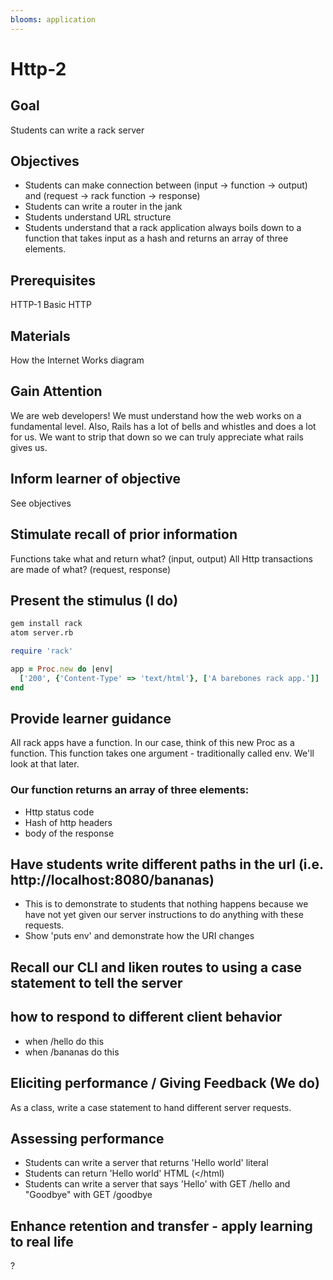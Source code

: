 ```yaml
---
blooms: application
---
```


# Http-2

## Goal

Students can write a rack server

## Objectives

  * Students can make connection between (input -> function -> output) and
    (request -> rack function -> response)
  * Students can write a router in the jank
  * Students understand URL structure
  * Students understand that a rack application always boils down to a function
    that takes input as a hash and returns an array of three elements.

## Prerequisites

HTTP-1 Basic HTTP

## Materials

How the Internet Works diagram

## Gain Attention

We are web developers! We must understand how the web works on a fundamental
level. Also, Rails has a lot of bells and whistles and does a lot for us. We
want to strip that down so we can truly appreciate what rails gives us.

## Inform learner of objective

See objectives

## Stimulate recall of prior information

Functions take what and return what? (input, output)
All Http transactions are made of what? (request, response)

## Present the stimulus (I do)

```bash
gem install rack
atom server.rb
```

```ruby
require 'rack'

app = Proc.new do |env|
  ['200', {'Content-Type' => 'text/html'}, ['A barebones rack app.']]
end
```
## Provide learner guidance

All rack apps have a function. In our case, think of this new Proc as a function.
This function takes one argument - traditionally called env. We'll look at that
later.

### Our function returns an array of three elements:

  * Http status code
  * Hash of http headers
  * body of the response

## Have students write different paths in the url (i.e. http://localhost:8080/bananas)

  * This is to demonstrate to students that nothing happens because we have not
    yet given our server instructions to do anything with these requests.
  * Show 'puts env' and demonstrate how the URI changes

## Recall our CLI and liken routes to using a case statement to tell the server
## how to respond to different client behavior

  * when /hello do this
  * when /bananas do this

## Eliciting performance / Giving Feedback (We do)

As a class, write a case statement to hand different server requests.

## Assessing performance

* Students can write a server that returns 'Hello world' literal
* Students can return 'Hello world' HTML (<html></html)
* Students can write a server that says 'Hello' with GET /hello and
  "Goodbye" with GET /goodbye

## Enhance retention and transfer - apply learning to real life

?
